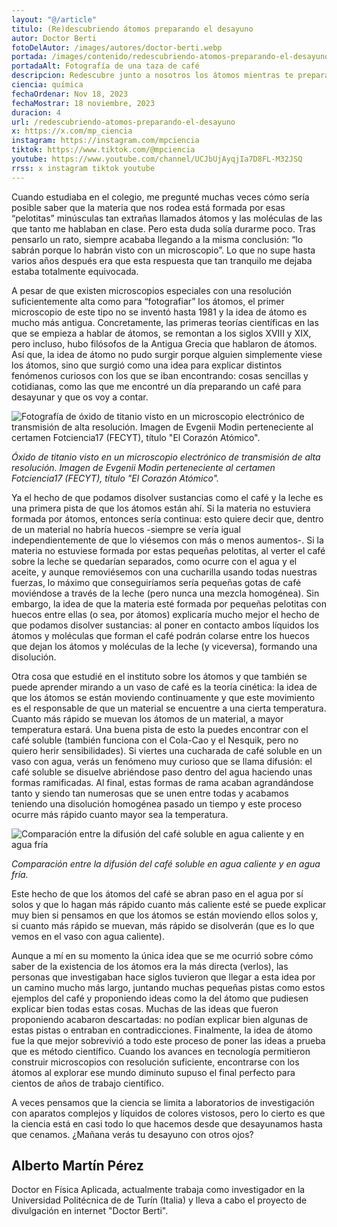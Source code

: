 ```yaml
---
layout: "@/article"
titulo: (Re)descubriendo átomos preparando el desayuno
autor: Doctor Berti
fotoDelAutor: /images/autores/doctor-berti.webp
portada: /images/contenido/redescubriendo-atomos-preparando-el-desayuno/portada.webp
portadaAlt: Fotografía de una taza de café
descripcion: Redescubre junto a nosotros los átomos mientras te preparas el desayuno. ¡Seguro que ya no ves tu café igual!
ciencia: química
fechaOrdenar: Nov 18, 2023
fechaMostrar: 18 noviembre, 2023
duracion: 4
url: /redescubriendo-atomos-preparando-el-desayuno
x: https://x.com/mp_ciencia
instagram: https://instagram.com/mpciencia
tiktok: https://www.tiktok.com/@mpciencia
youtube: https://www.youtube.com/channel/UCJbUjAyqjIa7D8FL-M32JSQ
rrss: x instagram tiktok youtube
---
```


Cuando estudiaba en el colegio, me pregunté muchas veces cómo sería posible saber que la materia que nos rodea está formada por esas “pelotitas” minúsculas tan extrañas llamados átomos y las moléculas de las que tanto me hablaban en clase. Pero esta duda solía durarme poco. Tras pensarlo un rato, siempre acababa llegando a la misma conclusión: “lo sabrán porque lo habrán visto con un microscopio”. Lo que no supe hasta varios años después era que esta respuesta que tan tranquilo me dejaba estaba totalmente equivocada.

A pesar de que existen microscopios especiales con una resolución suficientemente alta como para “fotografiar” los átomos, el primer microscopio de este tipo no se inventó hasta 1981 y la idea de átomo es mucho más antigua. Concretamente, las primeras teorías científicas en las que se empieza a hablar de átomos, se remontan a los siglos XVIII y XIX, pero incluso, hubo filósofos de la Antigua Grecia que hablaron de átomos. Así que, la idea de átomo no pudo surgir porque alguien simplemente viese los átomos, sino que surgió como una idea para explicar distintos fenómenos curiosos con los que se iban encontrando: cosas sencillas y cotidianas, como las que me encontré un día preparando un café para desayunar y que os voy
a contar. 

![Fotografía de óxido de titanio visto en un microscopio electrónico de transmisión de alta resolución. Imagen de Evgenii Modin perteneciente al certamen Fotciencia17 (FECYT), título "El Corazón Atómico".](/images/contenido/redescubriendo-atomos-preparando-el-desayuno/figura1.webp)

*Óxido de titanio visto en un microscopio electrónico de transmisión de alta resolución. Imagen de Evgenii Modin perteneciente al certamen Fotciencia17 (FECYT), título "El Corazón Atómico".*

Ya el hecho de que podamos disolver sustancias como el café y la leche es una primera pista de que los átomos están ahí. Si la materia no estuviera formada por átomos, entonces sería continua: esto quiere decir que, dentro de un material no habría huecos -siempre se vería igual independientemente de que lo viésemos con más o menos aumentos-. Si la materia no estuviese formada por estas pequeñas pelotitas, al verter el café sobre la leche se quedarían separados, como ocurre con el agua y el aceite, y aunque removiésemos con una cucharilla usando todas nuestras fuerzas, lo máximo que conseguiríamos sería pequeñas gotas de café moviéndose a través de la leche (pero nunca una mezcla homogénea). Sin embargo, la idea de que la materia esté formada por pequeñas pelotitas con huecos entre ellas (o sea, por átomos) explicaría mucho mejor el hecho de que podamos disolver sustancias: al poner en contacto ambos líquidos los átomos y moléculas que forman el café podrán colarse entre los huecos que dejan los átomos y moléculas de la leche (y viceversa), formando una disolución.

Otra cosa que estudié en el instituto sobre los átomos y que también se puede aprender mirando a un vaso de café es la teoría cinética: la idea de que los átomos se están moviendo continuamente y que este movimiento es el responsable de que un material se encuentre a una cierta temperatura. Cuanto más rápido se muevan los átomos de un material, a mayor temperatura estará. Una buena pista de esto la puedes encontrar con el café soluble (también funciona con el Cola-Cao y el Nesquik, pero no quiero herir sensibilidades). Si viertes una cucharada de café soluble en un vaso con agua, verás un fenómeno muy curioso que se llama difusión: el café soluble se disuelve abriéndose paso dentro del agua haciendo unas formas ramificadas. Al final, estas formas de rama acaban agrandándose tanto y siendo tan numerosas que se unen entre todas y acabamos teniendo una disolución homogénea  pasado un tiempo y este proceso ocurre más rápido cuanto mayor sea la temperatura.

![Comparación entre la difusión del café soluble en agua caliente y en agua fría](/images/contenido/redescubriendo-atomos-preparando-el-desayuno/figura2.webp)

*Comparación entre la difusión del café soluble en agua caliente y en agua fría.*

Este hecho de que los átomos del café se abran paso en el agua por sí solos y que lo hagan más rápido cuanto más caliente esté se puede explicar muy bien si pensamos en que los átomos se están moviendo ellos solos y, si cuanto más rápido se muevan, más rápido se disolverán (que es lo que vemos en el vaso con agua caliente).

Aunque a mí en su momento la única idea que se me ocurrió sobre cómo saber de la existencia de los átomos era la más directa (verlos), las personas que investigaban hace siglos tuvieron que llegar a esta idea por un camino mucho más largo, juntando muchas pequeñas pistas como estos ejemplos del café y proponiendo ideas como la del átomo que pudiesen explicar bien todas estas cosas. Muchas de las ideas que fueron proponiendo acabaron descartadas: no podían explicar bien algunas de estas pistas o entraban en contradicciones. Finalmente, la idea de átomo fue la que mejor sobrevivió a todo este proceso de poner las ideas a prueba que es método científico. Cuando los avances en tecnología permitieron construir microscopios con
resolución suficiente, encontrarse con los átomos al explorar ese mundo diminuto supuso el final perfecto para cientos de años de trabajo científico.

A veces pensamos que la ciencia se limita a laboratorios de investigación con aparatos complejos y líquidos de colores vistosos, pero lo cierto es que la ciencia está en casi todo lo que hacemos desde que desayunamos hasta que cenamos. ¿Mañana verás tu desayuno con otros ojos?

## Alberto Martín Pérez

Doctor en Física Aplicada, actualmente trabaja como investigador en la Universidad Politécnica de de Turín (Italia) y lleva a cabo el proyecto de divulgación en internet "Doctor Berti".